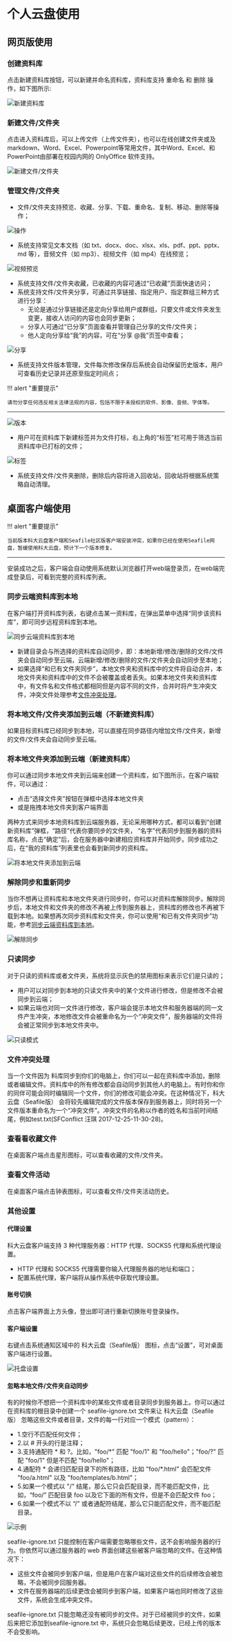# 个人云盘使用

## 网页版使用

### 创建资料库

点击新建资料库按钮，可以新建并命名资料库，资料库支持 重命名 和 删除 操作，如下图所示:

![新建资料库](_static/images/create-library.png)

### 新建文件/文件夹

点击进入资料库后，可以上传文件（上传文件夹），也可以在线创建文件夹或及markdown、Word、Excel、Powerpoint等常用文件，其中Word、Excel、和PowerPoint由部署在校园内网的 OnlyOffice 软件支持。

![新建文件/文件夹](_static/images/create-file.png)

### 管理文件/文件夹

- 文件/文件夹支持预览、收藏、分享、下载、重命名、复制、移动、删除等操作；

![操作](_static/images/manage-file.png)

- 系统支持常见文本文档（如 txt、docx、doc、xlsx、xls、pdf、ppt、pptx、md 等），音频文件（如 mp3）、视频文件（如 mp4）在线预览；

![视频预览](_static/images/preview.png)

- 系统支持文件/文件夹收藏，已收藏的内容可通过“已收藏”页面快速访问；  
- 系统支持文件/文件夹分享，可通过共享链接、指定用户、指定群组三种方式进行分享：  
  - 无论是通过分享链接还是定向分享给用户或群组，只要文件或文件夹发生变更，接收人访问的内容也会同步更新；  
  - 分享人可通过“已分享”页面查看并管理自己分享的文件/文件夹；  
  - 他人定向分享给“我”的内容，可在“分享 @我”页签中查看；

![分享](_static/images/share.png)

- 系统支持文件版本管理，文件每次修改保存后系统会自动保留历史版本，用户可查看历史记录并还原至指定时间点； 

!!! alert "重要提示"

    请勿分享任何违反相关法律法规的内容，包括不限于未授权的软件、影像、音频、字体等。
---

![版本](_static/images/history.png)

- 用户可在资料库下新建标签并为文件打标，右上角的“标签”栏可用于筛选当前资料库中已打标的文件；

![标签](_static/images/tag.png)

- 系统支持文件/文件夹删除，删除后内容将进入回收站，回收站将根据系统策略自动清理。

## 桌面客户端使用

!!! alert "重要提示"

    当前版本科大云盘客户端和Seafile社区版客户端安装冲突，如果你已经在使用Seafile网盘，暂缓使用科大云盘，预计下一个版本修复。
---

安装成功之后，客户端会自动使用系统默认浏览器打开web端登录页，在web端完成登录后，可看到完整的资料库列表。

### 同步云端资料库到本地

在客户端打开资料库列表，右键点击某一资料库，在弹出菜单中选择“同步该资料库”，即可同步远程资料库到本地。

![同步云端资料库到本地](_static/images/sync2local.png)

- 新建目录会与所选择的资料库自动同步，即：本地新增/修改/删除的文件/文件夹会自动同步至云端，云端新增/修改/删除的文件/文件夹会自动同步至本地；
- 如果选择“和已有文件夹同步”，本地文件夹和资料库中的文件将自动合并，本地文件夹和资料库中的文件不会被覆盖或者丢失。如果本地文件夹和资料库中，有文件名和文件格式都相同但是内容不同的文件，合并时将产生冲突文件，冲突文件处理参考[文件冲突处理](###文件冲突处理)。

### 将本地文件/文件夹添加到云端（不新建资料库）

如果目标资料库已经同步到本地，可以直接在同步路径内增加文件/文件夹，新增的文件/文件夹会自动同步至云端。

### 将本地文件夹添加到云端（新建资料库）

你可以通过同步本地文件夹到云端来创建一个资料库，如下图所示，在客户端软件，可以通过：

- 点击“选择文件夹”按钮在弹框中选择本地文件夹
- 或是拖拽本地文件夹到客户端界面

两种方式来同步本地资料库到云端服务器，无论采用哪种方式，都可以看到“创建新资料库”弹框，“路径”代表你要同步的文件夹， “名字”代表同步到服务器的资料库名称，点击“确定”后，会在服务器中新建相应资料库并开始同步。同步成功之后，在“我的资料库”列表里也会看到新同步的资料库。 

![将本地文件夹添加到云端](_static/images/sync2cloud.png)

### 解除同步和重新同步

当你不想再让资料库和本地文件夹进行同步时，你可以对资料库解除同步。解除同步后，本地文件和文件夹的修改不再被上传到服务器上，资料库的修改也不再被下载到本地。如果想再次同步资料库和文件夹，你可以使用“和已有文件夹同步”功能，参考[同步云端资料库到本地](###同步云端资料库到本地)。

![解除同步](_static/images/stopsync.png)

### 只读同步

对于只读的资料库或者文件夹，系统将显示灰色的禁用图标来表示它们是只读的；

- 用户可以对同步到本地的只读文件夹中的某个文件进行修改，但是修改不会被同步到云端；
- 如果云端也对同一文件进行修改，客户端会提示本地文件和服务器端的同一文件产生冲突，本地修改文件会被重命名为一个“冲突文件”，服务器端的文件将会被正常同步到本地文件夹中。

![只读模式](_static/images/readonly.png)

### 文件冲突处理

当一个文件因为 料库同步到你们的电脑上，你们可以一起在资料库中添加，删除或者编辑文件。资料库中的所有修改都会自动同步到其他人的电脑上。有时你和你的同伴可能会同时编辑同一个文件，你们的修改可能会冲突。在这种情况下，科大云盘（Seafile版） 会将较先编辑完成的文件版本保存到服务器上，同时将另一个文件版本重命名为一个“冲突文件”。冲突文件的名称以作者的姓名和当前时间结尾，例如test.txt(SFConflict 汪琪 2017-12-25-11-30-28)。

### 查看看收藏文件

在桌面客户端点击星形图标，可以查看收藏的文件/文件夹。

### 查看文件活动

在桌面客户端点击钟表图标，可以查看文件/文件夹活动历史。


### 其他设置

#### 代理设置

科大云盘客户端支持 3 种代理服务器：HTTP 代理、SOCKS5 代理和系统代理设置。

- HTTP 代理和 SOCKS5 代理需要你输入代理服务器的地址和端口；
- 配置系统代理，客户端将从操作系统中获取代理设置。

#### 账号切换

点击客户端界面上方头像，登出即可进行重新切换账号登录操作。

#### 客户端设置

右键点击系统通知区域中的 科大云盘（Seafile版） 图标，点击“设置”，可对桌面客户端进行设置。

![托盘设置](_static/images/setting.png)


#### 忽略本地文件/文件夹自动同步

有的时候你不想把一个资料库中的某些文件或者目录同步到服务器上。你可以通过在资料库的根目录中创建一个 seafile-ignore.txt 文件来让 科大云盘（Seafile版） 忽略这些文件或者目录，文件的每一行对应一个模式（pattern）：

- 1.空行不匹配任何文件；
- 2.以 # 开头的行是注释； 
- 3.支持通配符 * 和 ?。比如，"foo/*" 匹配 "foo/1" 和 "foo/hello"；"foo/?" 匹配 "foo/1" 但是不匹配 "foo/hello"；
- 4.通配符 * 会递归匹配目录下的所有路径，比如 "foo/*.html" 会匹配文件 "foo/a.html" 以及 "foo/templates/b.html"；
- 5.如果一个模式以 "/" 结尾，那么它只会匹配目录，而不能匹配文件，比如，“foo/” 匹配目录 foo 以及它下面的所有文件，但是不会匹配文件 foo；
- 6.如果一个模式不以 “/” 或者通配符结尾，那么它只能匹配文件，而不能匹配目录。

![示例](_static/images/ignore.png)

seafile-ignore.txt 只能控制在客户端需要忽略哪些文件，这不会影响服务器的行为。你依然可以通过服务器的 web 界面创建这些被客户端忽略的文件。在这种情况下： 
- 这些文件会被同步到客户端，但是用户在客户端对这些文件的后续修改会被忽略，不会被同步回服务器。 
- 文件在服务器端的后续更改会被同步到客户端，如果客户端也同时修改了这些文件，系统会生成冲突文件。 

seafile-ignore.txt 只能忽略还没有被同步的文件。对于已经被同步的文件，如果后来把它添加到seafile-ignore.txt 中，系统只会忽略后续更改，已经上传的版本不会受影响。 